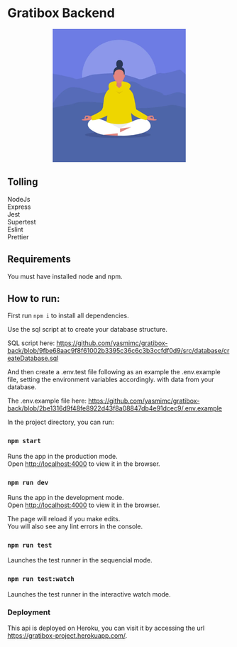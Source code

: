 # Gratibox Backend

<p align="center" >
<img src="public/image05.webp" width="300" height="300"/>
</p>

## Tolling

NodeJs</br>
Express</br>
Jest</br>
Supertest</br>
Eslint</br>
Prettier<br>

## Requirements

You must have installed node and npm.

## How to run:

First run `npm i` to install all dependencies.

Use the sql script at to create your database structure.

SQL script here: https://github.com/yasmimc/gratibox-back/blob/9fbe68aac9f8f61002b3395c36c6c3b3ccfdf0d9/src/database/createDatabase.sql

And then create a .env.test file following as an example the .env.example file, setting the environment variables accordingly. with data from your database.

The .env.example file here: https://github.com/yasmimc/gratibox-back/blob/2be1316d9f48fe8922d43f8a08847db4e91dcec9/.env.example

In the project directory, you can run:

### `npm start`

Runs the app in the production mode.\
Open [http://localhost:4000](http://localhost:4000) to view it in the browser.

### `npm run dev`

Runs the app in the development mode.\
Open [http://localhost:4000](http://localhost:4000) to view it in the browser.

The page will reload if you make edits.\
You will also see any lint errors in the console.

### `npm run test`

Launches the test runner in the sequencial mode.

### `npm run test:watch`

Launches the test runner in the interactive watch mode.

### Deployment

This api is deployed on Heroku, you can visit it by accessing the url https://gratibox-project.herokuapp.com/.
